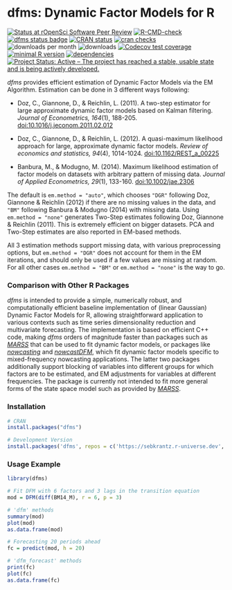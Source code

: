 # **dfms**: Dynamic Factor Models for R
<!-- badges: start -->
[![Status at rOpenSci Software Peer Review](https://badges.ropensci.org/556_status.svg)](https://github.com/ropensci/software-review/issues/556)
[![R-CMD-check](https://github.com/SebKrantz/dfms/workflows/R-CMD-check/badge.svg)](https://github.com/SebKrantz/dfms/actions)
[![dfms status badge](https://sebkrantz.r-universe.dev/badges/dfms)](https://sebkrantz.r-universe.dev)
[![CRAN status](https://www.r-pkg.org/badges/version/dfms)](https://cran.r-project.org/package=dfms) 
[![cran checks](https://badges.cranchecks.info/worst/dfms.svg)](https://cran.r-project.org/web/checks/check_results_dfms.html)
![downloads per month](https://cranlogs.r-pkg.org/badges/dfms?color=blue)
![downloads](https://cranlogs.r-pkg.org/badges/grand-total/dfms?color=blue)
[![Codecov test coverage](https://codecov.io/gh/SebKrantz/dfms/branch/main/graph/badge.svg)](https://app.codecov.io/gh/SebKrantz/dfms?branch=main)
[![minimal R version](https://img.shields.io/badge/R%3E%3D-3.5.0-6666ff.svg)](https://cran.r-project.org/)
[![dependencies](https://tinyverse.netlify.app/badge/dfms)](https://CRAN.R-project.org/package=dfms)
[![Project Status: Active – The project has reached a stable, usable state and is being actively developed.](https://www.repostatus.org/badges/latest/active.svg)](https://www.repostatus.org/#active)
<!-- badges: end -->

<!-- **NOTE**: This package is under [rOpenSci Statistical Software Peer Review](https://stats-devguide.ropensci.org/). Peer review might result in changes to the API. -->
<!--
The package is fully functional though, and you are very welcome to install it using `remotes::install_github("SebKrantz/dfms")` and give feedback. -->

*dfms* provides efficient estimation of Dynamic Factor Models via the EM Algorithm. Estimation can be done in 3 different ways following:

- Doz, C., Giannone, D., & Reichlin, L. (2011). A two-step estimator for large approximate dynamic factor models based on Kalman filtering. *Journal of Econometrics, 164*(1), 188-205. <doi:10.1016/j.jeconom.2011.02.012> 

- Doz, C., Giannone, D., & Reichlin, L. (2012). A quasi-maximum likelihood approach for large, approximate dynamic factor models. *Review of economics and statistics, 94*(4), 1014-1024. <doi:10.1162/REST_a_00225>

- Banbura, M., & Modugno, M. (2014). Maximum likelihood estimation of factor models on datasets with arbitrary pattern of missing data. *Journal of Applied Econometrics, 29*(1), 133-160. <doi:10.1002/jae.2306>

The default is `em.method = "auto"`, which chooses `"DGR"` following Doz, Giannone & Reichlin (2012) if there are no missing values in the data, and `"BM"` following Banbura & Modugno (2014) with missing data. Using `em.method = "none"` generates Two-Step estimates following Doz, Giannone & Reichlin (2011). This is extremely efficient on bigger datasets. PCA and Two-Step estimates are also reported in EM-based methods. 

All 3 estimation methods support missing data, with various preprocessing options, but `em.method = "DGR"` does not account for them in the EM iterations, and should only be used if a few values are missing at random. For all other cases `em.method = "BM"` or `em.method = "none"` is the way to go. 

### Comparison with Other R Packages

*dfms* is intended to provide a simple, numerically robust, and computationally efficient baseline implementation of (linear Gaussian) Dynamic Factor Models for R, allowing straightforward application to various contexts such as time series dimensionality reduction and multivariate forecasting. The implementation is based on efficient C++ code, making *dfms* orders of magnitude faster than packages such as [*MARSS*](<https://CRAN.R-project.org/package=MARSS>) that can be used to fit dynamic factor models, or packages like [*nowcasting*](<https://github.com/nmecsys/nowcasting>) and [*nowcastDFM*](<https://github.com/dhopp1/nowcastDFM>), which fit dynamic factor models specific to mixed-frequency nowcasting applications. The latter two packages additionally support blocking of variables into different groups for which factors are to be estimated, and EM adjustments for variables at different frequencies. <!-- *dfms* with `em.method = "BM"` does allow mixed-frequency data but performs no specific adjustments for the frequency of the data^[All series are weighted equally, and the prevalence of missing values in lower-frequency series downweights them. To remedy this lower frequency series could be included multiple times in the dataset e.g. include a quarterly series 3 times in a monthly dataset.]. *dfms* currently also does not allow residual autocorrelation in the estimation (i.e. it cannot estimate *approximate factor models*), but the addition of this feature is planned. -->
The package is currently not intended to fit more general forms of the state space model such as provided by [*MARSS*](<https://CRAN.R-project.org/package=MARSS>).

<!-- or advanced specifications of Dynamic Factor Models tailored to mixed-frequency nowcasting applications such as [*nowcasting*](<https://github.com/nmecsys/nowcasting>) and [*nowcastDFM*](<https://github.com/dhopp1/nowcastDFM>). Such software could however benefit from the functions and methods provided in *dfms*, most notably *dfms* exports stationary Kalman Filters and Smoothers used in nowcasting applications, that are noticeably faster than the more general implementations provided by the [*FKF*](<https://CRAN.R-project.org/package=FKF>) package. -->

<!-- Estimation with *dfms* also requires stationary data of a single frequency, and assumes time-invariant system matrices and classical assumptions (i.e. the 'exact factor model', assuming away residual autocorrelation in the observation equation). -->

### Installation 

```r
# CRAN
install.packages("dfms")

# Development Version
install.packages('dfms', repos = c('https://sebkrantz.r-universe.dev', 'https://cloud.r-project.org'))

```
### Usage Example 
```r
library(dfms)

# Fit DFM with 6 factors and 3 lags in the transition equation
mod = DFM(diff(BM14_M), r = 6, p = 3) 

# 'dfm' methods
summary(mod)
plot(mod)
as.data.frame(mod)

# Forecasting 20 periods ahead
fc = predict(mod, h = 20)

# 'dfm_forecast' methods
print(fc)
plot(fc)
as.data.frame(fc)
```
